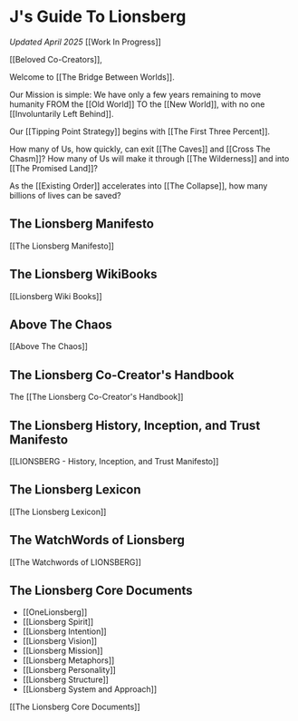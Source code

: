 # J's Guide To Lionsberg
*Updated April 2025*
[[Work In Progress]]  

[[Beloved Co-Creators]], 

Welcome to [[The Bridge Between Worlds]].   

Our Mission is simple: We have only a few years remaining to move humanity FROM the [[Old World]] TO the [[New World]], with no one [[Involuntarily Left Behind]].  

Our [[Tipping Point Strategy]] begins with [[The First Three Percent]]. 

How many of Us, how quickly, can exit [[The Caves]] and [[Cross The Chasm]]? How many of Us will make it through [[The Wilderness]] and into [[The Promised Land]]? 

As the [[Existing Order]] accelerates into [[The Collapse]], how many billions of lives can be saved?   

## The Lionsberg Manifesto   

[[The Lionsberg Manifesto]]  

## The Lionsberg WikiBooks 

[[Lionsberg Wiki Books]]
## Above The Chaos

[[Above The Chaos]]  
## The Lionsberg Co-Creator's Handbook

The [[The Lionsberg Co-Creator's Handbook]] 

## The Lionsberg History, Inception, and Trust Manifesto

[[LIONSBERG - History, Inception, and Trust Manifesto]] 

## The Lionsberg Lexicon

[[The Lionsberg Lexicon]]  

## The WatchWords of Lionsberg

[[The Watchwords of LIONSBERG]]  
## The Lionsberg Core Documents

- [[OneLionsberg]]
- [[Lionsberg Spirit]]  
- [[Lionsberg Intention]]   
- [[Lionsberg Vision]]  
- [[Lionsberg Mission]]  
- [[Lionsberg Metaphors]]  
- [[Lionsberg Personality]]  
- [[Lionsberg Structure]]  
- [[Lionsberg System and Approach]]  

[[The Lionsberg Core Documents]]